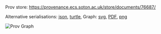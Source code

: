 
Prov store: https://provenance.ecs.soton.ac.uk/store/documents/76687/
	
Alternative serialisations: [json](https://provenance.ecs.soton.ac.uk/store/documents/76687.json), [turtle](https://provenance.ecs.soton.ac.uk/store/documents/76687.ttl), 
Graph: [svg](https://provenance.ecs.soton.ac.uk/store/documents/76687.svg), [PDF](https://provenance.ecs.soton.ac.uk/store/documents/76687.pdf), [png](https://provenance.ecs.soton.ac.uk/store/documents/76687.png)

![Prov Graph](https://provenance.ecs.soton.ac.uk/store/documents/76687.png)

		